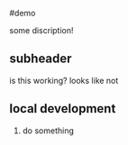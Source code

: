 #demo 

some discription!

## subheader 

is this working? 
looks like not

## local development 

1. do something

 